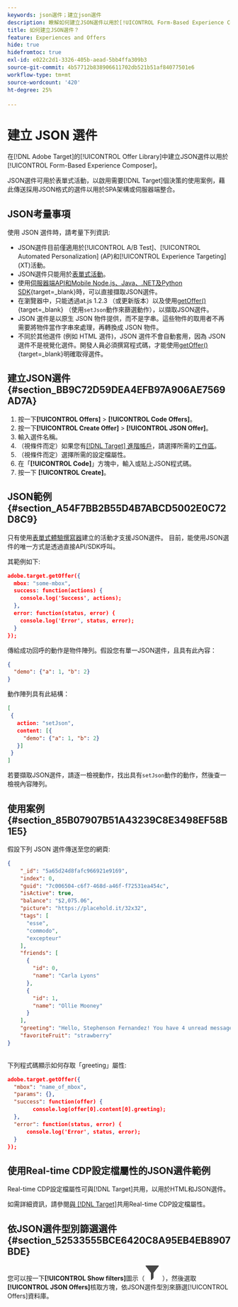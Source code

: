 ```yaml
---
keywords: json選件；建立json選件
description: 瞭解如何建立JSON選件以用於[!UICONTROL Form-Based Experience Composer]。
title: 如何建立JSON選件？
feature: Experiences and Offers
hide: true
hidefromtoc: true
exl-id: e022c2d1-3326-405b-aead-5bb4ffa309b3
source-git-commit: 4b57712b838906611702db521b51af84077501e6
workflow-type: tm+mt
source-wordcount: '420'
ht-degree: 25%

---
```


# 建立 JSON 選件

在[!DNL Adobe Target]的[!UICONTROL Offer Library]中建立JSON選件以用於[!UICONTROL Form-Based Experience Composer]。

JSON選件可用於表單式活動，以啟用需要[!DNL Target]個決策的使用案例，藉此傳送採用JSON格式的選件以用於SPA架構或伺服器端整合。

## JSON考量事項

使用 JSON 選件時，請考量下列資訊:

* JSON選件目前僅適用於[!UICONTROL A/B Test]、[!UICONTROL Automated Personalization] (AP)和[!UICONTROL Experience Targeting] (XT)活動。
* JSON選件只能用於[表單式活動](/help/main/c-experiences/form-experience-composer.md)。
* 使用[伺服器端API和Mobile Node.js、Java、.NET及Python SDK](https://experienceleague.adobe.com/en/docs/target-dev/developer/server-side/server-side-overview){target=_blank}時，可以直接擷取JSON選件。
* 在瀏覽器中，只能透過at.js 1.2.3 （或更新版本）以及使用[getOffer()](https://experienceleague.adobe.com/en/docs/target-dev/developer/client-side/at-js-implementation/functions-overview/adobe-target-getoffer){target=_blank} （使用`setJson`動作來篩選動作），以擷取JSON選件。
* JSON 選件是以原生 JSON 物件提供，而不是字串。這些物件的取用者不再需要將物件當作字串來處理，再轉換成 JSON 物件。
* 不同於其他選件 (例如 HTML 選件)，JSON 選件不會自動套用，因為 JSON 選件不是視覺化選件。開發人員必須撰寫程式碼，才能使用[getOffer()](https://experienceleague.adobe.com/en/docs/target-dev/developer/client-side/at-js-implementation/functions-overview/adobe-target-getoffer){target=_blank}明確取得選件。

## 建立JSON選件 {#section_BB9C72D59DEA4EFB97A906AE7569AD7A}

1. 按一下&#x200B;**[!UICONTROL Offers]** > **[!UICONTROL Code Offers]**。
1. 按一下&#x200B;**[!UICONTROL Create Offer]** > **[!UICONTROL JSON Offer]**。
1. 輸入選件名稱。
1. （視條件而定）如果您有[[!DNL Target] 進階帳戶](/help/main/c-intro/intro.md#premium)，請選擇所需的[工作區](/help/main/administrating-target/c-user-management/property-channel/property-channel.md#workspace)。
1. （視條件而定）選擇所需的設定檔屬性。
1. 在「**[!UICONTROL Code]**」方塊中，輸入或貼上JSON程式碼。
1. 按一下 **[!UICONTROL Create]**。

## JSON範例 {#section_A54F7BB2B55D4B7ABCD5002E0C72D8C9}

只有使用[表單式體驗撰寫器](/help/main/c-experiences/form-experience-composer.md)建立的活動才支援JSON選件。 目前，能使用JSON選件的唯一方式是透過直接API/SDK呼叫。

其範例如下:

```json
adobe.target.getOffer({ 
  mbox: "some-mbox", 
  success: function(actions) { 
    console.log('Success', actions); 
  }, 
  error: function(status, error) { 
    console.log('Error', status, error); 
  } 
});
```

傳給成功回呼的動作是物件陣列。假設您有單一JSON選件，且具有此內容：

```json
{ 
  "demo": {"a": 1, "b": 2} 
}
```

動作陣列具有此結構：

```json
[ 
 { 
   action: "setJson", 
   content: [{ 
     "demo": {"a": 1, "b": 2} 
   }] 
 }  
]
```

若要擷取JSON選件，請逐一檢視動作，找出具有`setJson`動作的動作，然後查一檢視內容陣列。

## 使用案例 {#section_85B07907B51A43239C8E3498EF58B1E5}

假設下列 JSON 選件傳送至您的網頁:

```json
{ 
    "_id": "5a65d24d8fafc966921e9169", 
    "index": 0, 
    "guid": "7c006504-c6f7-468d-a46f-f72531ea454c", 
    "isActive": true, 
    "balance": "$2,075.06", 
    "picture": "https://placehold.it/32x32", 
    "tags": [ 
      "esse", 
      "commodo", 
      "excepteur"
    ], 
    "friends": [ 
      { 
        "id": 0, 
        "name": "Carla Lyons" 
      }, 
      { 
        "id": 1, 
        "name": "Ollie Mooney" 
      } 
    ], 
    "greeting": "Hello, Stephenson Fernandez! You have 4 unread messages.", 
    "favoriteFruit": "strawberry" 
} 
  
```

下列程式碼顯示如何存取「greeting」屬性:

```json
adobe.target.getOffer({   
  "mbox": "name_of_mbox", 
  "params": {}, 
  "success": function(offer) {           
        console.log(offer[0].content[0].greeting); 
  },   
  "error": function(status, error) {           
      console.log('Error', status, error); 
  } 
});
```

## 使用Real-time CDP設定檔屬性的JSON選件範例

Real-time CDP設定檔屬性可與[!DNL Target]共用，以用於HTML和JSON選件。

如需詳細資訊，請參閱[與 [!DNL Target]](/help/main/c-integrating-target-with-mac/integrating-with-rtcdp.md#rtcdp-profile-attributes)共用Real-time CDP設定檔屬性。

## 依JSON選件型別篩選選件 {#section_52533555BCE6420C8A95EB4EB8907BDE}

您可以按一下&#x200B;**[!UICONTROL Show filters]**&#x200B;圖示（![顯示篩選器圖示](/help/main/assets/icons/Filter.svg) ），然後選取&#x200B;**[!UICONTROL JSON Offers]**&#x200B;核取方塊，依JSON選件型別來篩選[!UICONTROL Offers]資料庫。
